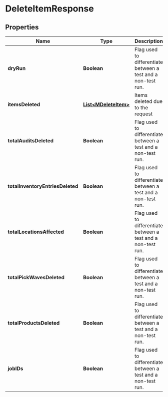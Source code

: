 
# DeleteItemResponse

## Properties
Name | Type | Description | Notes
------------ | ------------- | ------------- | -------------
**dryRun** | **Boolean** | Flag used to differentiate between a test and a non-test run. |  [optional]
**itemsDeleted** | [**List&lt;MDeleteItem&gt;**](MDeleteItem.md) | Items deleted due to the request |  [optional]
**totalAuditsDeleted** | **Boolean** | Flag used to differentiate between a test and a non-test run. |  [optional]
**totalInventoryEntriesDeleted** | **Boolean** | Flag used to differentiate between a test and a non-test run. |  [optional]
**totalLocationsAffected** | **Boolean** | Flag used to differentiate between a test and a non-test run. |  [optional]
**totalPickWavesDeleted** | **Boolean** | Flag used to differentiate between a test and a non-test run. |  [optional]
**totalProductsDeleted** | **Boolean** | Flag used to differentiate between a test and a non-test run. |  [optional]
**jobIDs** | **Boolean** | Flag used to differentiate between a test and a non-test run. |  [optional]



